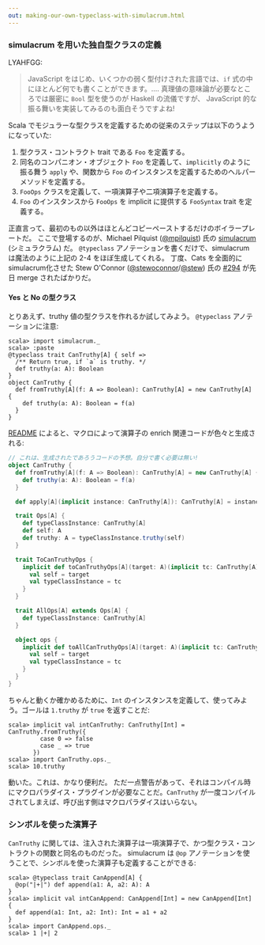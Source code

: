 ```yaml
---
out: making-our-own-typeclass-with-simulacrum.html
---
```


  [@stewoconnor]: https://twitter.com/stewoconnor
  [@stew]: https://github.com/stew
  [294]: https://github.com/typelevel/cats/pull/294
  [simulacrum]: https://github.com/mpilquist/simulacrum
  [@mpilquist]: https://github.com/mpilquist

### simulacrum を用いた独自型クラスの定義

LYAHFGG:

> JavaScript をはじめ、いくつかの弱く型付けされた言語では、`if` 式の中にほとんど何でも書くことができます。....
> 真理値の意味論が必要なところでは厳密に `Bool` 型を使うのが Haskell の流儀ですが、
> JavaScript 的な振る舞いを実装してみるのも面白そうですよね!

Scala でモジュラーな型クラスを定義するための従来のステップは以下のうようになっていた:

1. 型クラス・コントラクト trait である `Foo` を定義する。
2. 同名のコンパニオン・オブジェクト `Foo` を定義して、`implicitly` のように振る舞う `apply` や、関数から `Foo` のインスタンスを定義するためのヘルパーメソッドを定義する。
3. `FooOps` クラスを定義して、一項演算子や二項演算子を定義する。
4. `Foo` のインスタンスから `FooOps` を implicit に提供する `FooSyntax` trait を定義する。

正直言って、最初のもの以外はほとんどコピーペーストするだけのボイラープレートだ。
ここで登場するのが、Michael Pilquist ([@mpilquist][@mpilquist]) 氏の
[simulacrum][simulacrum] (シミュラクラム) だ。
`@typeclass` アノテーションを書くだけで、simulacrum は魔法のように上記の 2-4 をほぼ生成してくれる。
丁度、Cats を全面的に simulacrum化させた Stew O'Connor ([@stewoconnor][@stewoconnor]/[@stew][@stew]) 氏の [#294][294]
が先日 merge されたばかりだ。

#### Yes と No の型クラス

とりあえず、truthy 値の型クラスを作れるか試してみよう。
`@typeclass` アノテーションに注意:

```console:new
scala> import simulacrum._
scala> :paste
@typeclass trait CanTruthy[A] { self =>
  /** Return true, if `a` is truthy. */
  def truthy(a: A): Boolean
}
object CanTruthy {
  def fromTruthy[A](f: A => Boolean): CanTruthy[A] = new CanTruthy[A] {
    def truthy(a: A): Boolean = f(a)
  }
}
```

[README][simulacrum] によると、マクロによって演算子の enrich 関連コードが色々と生成される:

```scala
// これは、生成されたであろうコードの予想。自分で書く必要は無い!
object CanTruthy {
  def fromTruthy[A](f: A => Boolean): CanTruthy[A] = new CanTruthy[A] {
    def truthy(a: A): Boolean = f(a)
  }

  def apply[A](implicit instance: CanTruthy[A]): CanTruthy[A] = instance

  trait Ops[A] {
    def typeClassInstance: CanTruthy[A]
    def self: A
    def truthy: A = typeClassInstance.truthy(self)
  }

  trait ToCanTruthyOps {
    implicit def toCanTruthyOps[A](target: A)(implicit tc: CanTruthy[A]): Ops[A] = new Ops[A] {
      val self = target
      val typeClassInstance = tc
    }
  }

  trait AllOps[A] extends Ops[A] {
    def typeClassInstance: CanTruthy[A]
  }

  object ops {
    implicit def toAllCanTruthyOps[A](target: A)(implicit tc: CanTruthy[A]): AllOps[A] = new AllOps[A] {
      val self = target
      val typeClassInstance = tc
    }
  }
}
```

ちゃんと動くか確かめるために、`Int` のインスタンスを定義して、使ってみよう。ゴールは `1.truthy` が `true` を返すことだ:

```console
scala> implicit val intCanTruthy: CanTruthy[Int] = CanTruthy.fromTruthy({
         case 0 => false
         case _ => true
       })
scala> import CanTruthy.ops._
scala> 10.truthy
```

動いた。これは、かなり便利だ。
ただ一点警告があって、それはコンパイル時にマクロパラダイス・プラグインが必要なことだ。`CanTruthy`
が一度コンパイルされてしまえば、呼び出す側はマクロパラダイスはいらない。

### シンボルを使った演算子

`CanTruthy` に関しては、注入された演算子は一項演算子で、かつ型クラス・コントラクトの関数と同名のものだった。
simulacrum は `@op` アノテーションを使うことで、シンボルを使った演算子も定義することができる:

```console
scala> @typeclass trait CanAppend[A] {
  @op("|+|") def append(a1: A, a2: A): A
}
scala> implicit val intCanAppend: CanAppend[Int] = new CanAppend[Int] {
  def append(a1: Int, a2: Int): Int = a1 + a2
}
scala> import CanAppend.ops._
scala> 1 |+| 2
```
